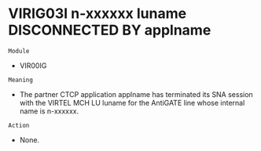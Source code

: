 # VIRIG03I n-xxxxxx luname DISCONNECTED BY applname

`Module`
- VIR00IG

`Meaning`
- The partner CTCP application applname has terminated its SNA session with the VIRTEL MCH LU luname for the AntiGATE line whose internal name is n-xxxxxx.

`Action`
- None.
